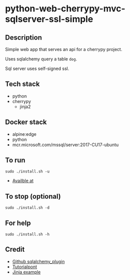# python-web-cherrypy-mvc-sqlserver-ssl-simple

## Description
Simple web app that serves an api
for a cherrypy project.

Uses sqlalchemy query a table `dog`.

Sql server uses self-signed ssl.

## Tech stack
- python
- cherrypy
  - jinja2

## Docker stack
- alpine:edge
- python
- mcr.microsoft.com/mssql/server:2017-CU17-ubuntu

## To run
`sudo ./install.sh -u`
- [Availble at](http://localhost)

## To stop (optional)
`sudo ./install.sh -d`

## For help
`sudo ./install.sh -h`

## Credit
- [Github sqlalchemy_plugin](https://github.com/ionrock/cherrypy-sqlalchemy/blob/master/example.py)
- [Tutorialpont](https://www.tutorialspoint.com/cherrypy/cherrypy_quick_guide.htm)
- [Jinja example](https://simpletutorials.com/c/cherrypy/anvjhz8q/mvc-with-cherrypy-and-jinja2)
